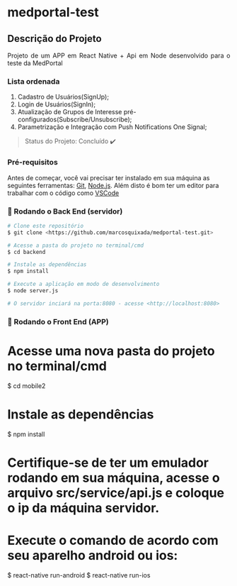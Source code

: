 # medportal-test

## Descrição do Projeto
<p align="justify"> Projeto de um APP em React Native + Api em Node desenvolvido para o teste da MedPortal </p>

### Lista ordenada
1. Cadastro de Usuários(SignUp);
2. Login de Usuários(SignIn);
3. Atualização de Grupos de Interesse pré-configurados(Subscribe/Unsubscribe);
4. Parametrização e Integração com Push Notifications One Signal;

> Status do Projeto: Concluído :heavy_check_mark:

### Pré-requisitos

Antes de começar, você vai precisar ter instalado em sua máquina as seguintes ferramentas:
[Git](https://git-scm.com), [Node.js](https://nodejs.org/en/). 
Além disto é bom ter um editor para trabalhar com o código como [VSCode](https://code.visualstudio.com/)

### 🎲 Rodando o Back End (servidor)

```bash
# Clone este repositório
$ git clone <https://github.com/marcosquixada/medportal-test.git>

# Acesse a pasta do projeto no terminal/cmd
$ cd backend

# Instale as dependências
$ npm install

# Execute a aplicação em modo de desenvolvimento
$ node server.js

# O servidor inciará na porta:8080 - acesse <http://localhost:8080>

```

### 🎲 Rodando o Front End (APP)

# Acesse uma nova pasta do projeto no terminal/cmd
$ cd mobile2

# Instale as dependências
$ npm install

# Certifique-se de ter um emulador rodando em sua máquina, acesse o arquivo src/service/api.js e coloque o ip da máquina servidor.

# Execute o comando de acordo com seu aparelho android ou ios:
$ react-native run-android
$ react-native run-ios

```
